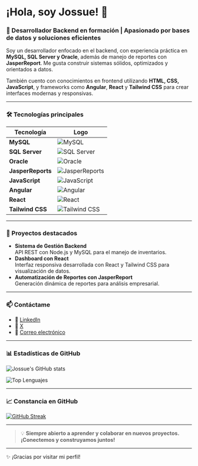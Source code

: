 # ¡Hola, soy Jossue! 👋

### 🎯 Desarrollador Backend en formación | Apasionado por bases de datos y soluciones eficientes

Soy un desarrollador enfocado en el backend, con experiencia práctica en **MySQL, SQL Server y Oracle**, además de manejo de reportes con **JasperReport**. Me gusta construir sistemas sólidos, optimizados y orientados a datos.

También cuento con conocimientos en frontend utilizando **HTML, CSS, JavaScript**, y frameworks como **Angular**, **React** y **Tailwind CSS** para crear interfaces modernas y responsivas.

---

### 🛠️ Tecnologías principales

| Tecnología           | Logo                                                                                          |
|---------------------|-----------------------------------------------------------------------------------------------|
| **MySQL**           | ![MySQL](https://img.shields.io/badge/MySQL-4479A1?style=for-the-badge&logo=mysql&logoColor=white)           |
| **SQL Server**      | ![SQL Server](https://img.shields.io/badge/SQL%20Server-CC2927?style=for-the-badge&logo=microsoftsqlserver&logoColor=white) |
| **Oracle**          | ![Oracle](https://img.shields.io/badge/Oracle-F80000?style=for-the-badge&logo=oracle&logoColor=white)               |
| **JasperReports**   | ![JasperReports](https://img.shields.io/badge/JasperReports-EA2B2B?style=for-the-badge&logo=apache&logoColor=white)   |
| **JavaScript**      | ![JavaScript](https://img.shields.io/badge/JavaScript-F7DF1E?style=for-the-badge&logo=javascript&logoColor=black)    |
| **Angular**         | ![Angular](https://img.shields.io/badge/Angular-DD0031?style=for-the-badge&logo=angular&logoColor=white)              |
| **React**           | ![React](https://img.shields.io/badge/React-61DAFB?style=for-the-badge&logo=react&logoColor=black)                    |
| **Tailwind CSS**    | ![Tailwind CSS](https://img.shields.io/badge/Tailwind_CSS-38B2AC?style=for-the-badge&logo=tailwind-css&logoColor=white) |

---

### 🚀 Proyectos destacados

- **Sistema de Gestión Backend**  
  API REST con Node.js y MySQL para el manejo de inventarios.  
- **Dashboard con React**  
  Interfaz responsiva desarrollada con React y Tailwind CSS para visualización de datos.  
- **Automatización de Reportes con JasperReport**  
  Generación dinámica de reportes para análisis empresarial.

---

### 📫 Contáctame

- 🔗 [LinkedIn](https://www.linkedin.com/in/jheferson-jossue-torres-humareda-b85662291/)  
- 🔗 [X](https://x.com/JossueTorres06)  
- 📧 [Correo electrónico](mailto:jheferson.torres.h@vallegrande.edu.pe)

---

### 📊 Estadísticas de GitHub

![Jossue's GitHub stats](https://github-readme-stats.vercel.app/api?username=JossueTorresDev&show_icons=true&theme=dark)

![Top Lenguajes](https://github-readme-stats.vercel.app/api/top-langs/?username=JossueTorresDev&layout=compact&theme=dark)

---

### 📈 Constancia en GitHub

[![GitHub Streak](https://github-readme-streak-stats.herokuapp.com?user=JossueTorresDev&theme=dark-smoky&hide_border=true&border_radius=6&locale=es&short_numbers=true)](https://git.io/streak-stats)

---

> 💡 **Siempre abierto a aprender y colaborar en nuevos proyectos. ¡Conectemos y construyamos juntos!**

---

✨ ¡Gracias por visitar mi perfil!
